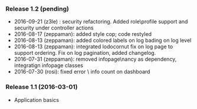 ﻿### Release 1.2 (pending)
 * 2016-09-21 (z3le)    : security refactoring. Added role\profile support and security under controller actions
 * 2016-08-17 (zeppaman): added style cop; code restyled
 * 2016-08-13 (zeppaman): added colored labels on log bading on log level
 * 2016-08-13 (zeppaman): integrated lodocornut fix on log page to support ordering. Fix on log pagination, added changelog.
 * 2016-07-31 (zeppaman): removed infopage\nancy as dependency, integratign infopage classes
 * 2016-07-30 (rosi): fixed error \ info count on dashboard


### Release 1.1 (2016-03-01)
 * Application basics